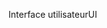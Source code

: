 <span data-ttu-id="0ae05-101">Interface utilisateur</span><span class="sxs-lookup"><span data-stu-id="0ae05-101">UI</span></span>